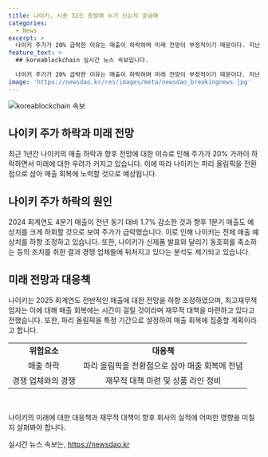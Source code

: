 ```yaml
---
title: 나이키, 시총 32조 증발에 누가 신는지 궁금해
categories:
  - News
excerpt: >
  나이키 주가가 20% 급락한 이유는 매출이 하락하며 미래 전망이 부정적이기 때문이다. 지난 1년간의 매출 하락과 향후 매출 전망이 여러 부정적인 측면을 포함하고 있어 투자자들의 우려를 증폭시켰다. 또한, 경쟁 업체들에 밀릴 정도로 홍보 축소와 상품 라인 정비 등의 영향으로 인해 실적이 부진한 것으로 나타났다. 다만, 2024 파리 올림픽을 계기로 매출을 늘리기 위해 노력할 것으로 보인다. 
feature_text: >
  ## koreablockchain 실시간 뉴스 속보입니다.

  나이키 주가가 20% 급락한 이유는 매출이 하락하며 미래 전망이 부정적이기 때문이다. 지난 1년간의 매출 하락과 향후 매출 전망이 여러 부정적인 측면을 포함하고 있어 투자자들의 우려를 증폭시켰다. 또한, 경쟁 업체들에 밀릴 정도로 홍보 축소와 상품 라인 정비 등의 영향으로 인해 실적이 부진한 것으로 나타났다. 다만, 2024 파리 올림픽을 계기로 매출을 늘리기 위해 노력할 것으로 보인다. 
image: 'https://newsdao.kr/res/images/meta/newsdao_breakingnews.jpg'
---
```


<p><img src="https://newsdao.kr/res/images/meta/newsdao_breakingnews.jpg" alt="koreablockchain 속보" /></p>

<h2 data-ke-size="size26">나이키 주가 하락과 미래 전망</h2>

<p data-ke-size="size16">최근 1년간 나이키의 매출 하락과 향후 전망에 대한 이슈로 인해 주가가 20% 가까이 하락하면서 미래에 대한 우려가 커지고 있습니다. 이에 따라 나이키는 파리 올림픽을 전환점으로 삼아 매출 회복에 노력할 것으로 예상됩니다.</p>

<h2 data-ke-size="size26">나이키 주가 하락의 원인</h2>

<p data-ke-size="size16">2024 회계연도 4분기 매출이 전년 동기 대비 1.7% 감소한 것과 향후 1분기 매출도 예상치를 크게 하회할 것으로 보여 주가가 급락했습니다. 이로 인해 나이키는 전체 매출 예상치를 하향 조정하고 있습니다. 또한, 나이키가 신제품 발표와 달리기 동호회를 축소하는 등의 조치를 취한 결과 경쟁 업체들에 뒤처지고 있다는 분석도 제기되고 있습니다.</p>

<h2 data-ke-size="size26">미래 전망과 대응책</h2>

<p data-ke-size="size16">나이키는 2025 회계연도 전반적인 매출에 대한 전망을 하향 조정하였으며, 최고재무책임자는 이에 대해 매출 회복에는 시간이 걸릴 것이라며 재무적 대책을 마련하고 있다고 전했습니다. 또한, 파리 올림픽을 특정 기간으로 설정하여 매출 회복에 집중할 계획이라고 합니다.</p>

<table>
    <tr>
        <td style="text-align: center; height: 17px;"><b>위험요소</b></td>
        <td style="text-align: center; height: 17px;"><b>대응책</b></td>
    </tr>
    <tr>
        <td style="text-align: center; height: 17px;">매출 하락</td>
        <td style="text-align: center; height: 17px;">파리 올림픽을 전환점으로 삼아 매출 회복에 전념</td>
    </tr>
    <tr>
        <td style="text-align: center; height: 17px;">경쟁 업체와의 경쟁</td>
        <td style="text-align: center; height: 17px;">재무적 대책 마련 및 상품 라인 정비</td>
    </tr>
</table>

<p data-ke-size="size16">&nbsp;</p>

<p data-ke-size="size16">나이키의 미래에 대한 대응책과 재무적 대책이 향후 회사의 실적에 어떠한 영향을 미칠지 살펴봐야 합니다.</p>
실시간 뉴스 속보는, <a href="https://newsdao.kr" rel="dofollow">https://newsdao.kr</a>


